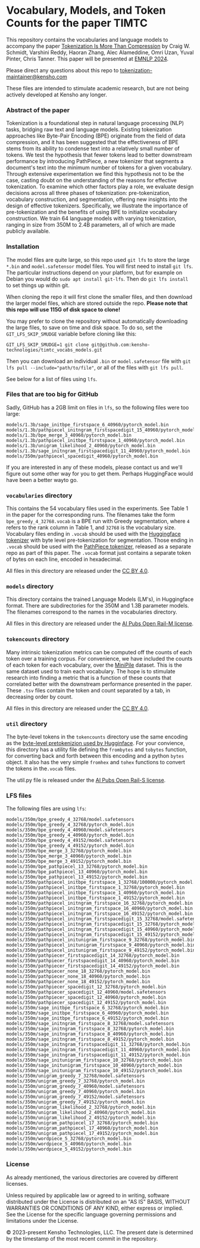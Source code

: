 # Vocabulary, Models, and Token Counts for the paper TIMTC

This repository contains the vocabularies and language models to accompany the paper [Tokenization Is More Than Compression](https://aclanthology.org/2024.emnlp-main.40/) by Craig W. Schmidt, Varshini Reddy, Haoran Zhang, Alec Alameddine, Omri Uzan, Yuval Pinter, Chris Tanner.  This paper will be presented at [EMNLP 2024](https://2024.emnlp.org/).

Please direct any questions about this repo to <tokenization-maintainer@kensho.com>

These files are intended to stimulate academic research, but are not being actively developed at Kensho any longer.  

### Abstract of the paper

Tokenization is a foundational step in natural language processing (NLP) tasks, bridging raw text and language models. Existing tokenization approaches like Byte-Pair Encoding (BPE) originate from the field of data compression, and it has been suggested that the effectiveness of BPE stems from its ability to condense text into a relatively small number of tokens. We test the hypothesis that fewer tokens lead to better downstream performance by introducing PathPiece, a new tokenizer that segments a document's text into the minimum number of tokens for a given vocabulary. Through extensive experimentation we find this hypothesis not to be the case, casting doubt on the understanding of the reasons for effective tokenization. To examine which other factors play a role, we evaluate design decisions across all three phases of tokenization: pre-tokenization, vocabulary construction, and segmentation, offering new insights into the design of effective tokenizers. Specifically, we illustrate the importance of pre-tokenization and the benefits of using BPE to initialize vocabulary construction. We train 64 language models with varying tokenization, ranging in size from 350M to 2.4B parameters, all of which are made publicly available.

### Installation

The model files are quite large, so this repo used `git lfs` to store the large `*.bin` and `model.safetensor` model files.  You will first need to install `git lfs`.  The particular instructions depend on your platform, but for example on Debian you would do `sudo apt install git-lfs`.  Then do `git lfs install` to set things up within git.  

When cloning the repo it will first clone the smaller files, and then download the larger model files, which are stored outside the repo.
**Please note that this repo will use 115G of disk space to clone!**  

You may prefer to clone the repository without automatically downloading the large files, to save on time and disk space. 
To do so, set the `GIT_LFS_SKIP_SMUDGE` variable before cloning like this:

```
GIT_LFS_SKIP_SMUDGE=1 git clone git@github.com:kensho-technologies/timtc_vocabs_models.git
```

Then you can download an individual `.bin` or `model.safetensor` file with `git lfs pull --include="path/to/file"`, or all of the files with `git lfs pull`.

See below for a list of files using `lfs`.

### Files that are too big for GitHub

Sadly, GitHub has a 2GB limit on files in `lfs`, so the following files were too large:

```
models/1.3b/sage_initbpe_firstspace_6_40960/pytorch_model.bin
models/1.3b/pathpiecel_initngram_firstspacedigit_15_40960/pytorch_model.bin
models/1.3b/bpe_merge_3_40960/pytorch_model.bin
models/1.3b/pathpiecel_initbpe_firstspace_1_40960/pytorch_model.bin
models/1.3b/unigram_likelihood_2_40960/pytorch_model.bin
models/1.3b/sage_initngram_firstspacedigit_11_40960/pytorch_model.bin
models/350m/pathpiecel_spacedigit_40960/pytorch_model.bin
```

If you are interested in any of these models, please contact us and we'll figure out some other way for you to get them. 
Perhaps HuggingFace would have been a better wayto go.

### `vocabularies` directory

This contains the 54 vocabulary files used in the experiments.  See Table 1 in the paper for the corresponding runs.  The filenames take the form `bpe_greedy_4_32768.vocab` is a BPE run with Greedy segmentation, where `4` refers to the rank column in Table 1, and `32768` is the vocabulary size. Vocabulary files ending in `.vocab` should be used with the [Huggingface tokenizer](https://huggingface.co/docs/tokenizers/en/index) with byte level pre-tokenization for segmentation. Those ending in `.vocab` should be used with the [PathPiece tokenizer](https://github.com/kensho-technologies/pathpiece), released as a separate repo as part of this paper.  The `.vocab` format just contains a separate token of bytes on each line, encoded in hexadecimal.

All files in this directory are released under the [CC BY 4.0](https://creativecommons.org/licenses/by/4.0/).

### `models` directory

This directory contains the trained Language Models (LM's), in Huggingface format.  There are subdirectories for the 350M and 1.3B parameter models.  The filenames correspond to the names in the vocabularies directory.

All files in this directory are released under the [AI Pubs Open Rail-M license](https://www.licenses.ai/ai-pubs-open-railm-vz1).

### `tokencounts` directory  

Many intrinsic tokenization metrics can be computed off the counts of each token over a training corpus.  For convenience, we have included the counts of each token for each vocabulary, over the [MiniPile](https://arxiv.org/abs/2304.08442) dataset. This is the same dataset used to train each vocabulary. The hope is to stimulate research into finding a metric that is a function of these counts that correlated better with the downstream performance presented in the paper.  These `.tsv` files contain the token and count separated by a tab, in decreasing order by count.

All files in this directory are released under the [CC BY 4.0](https://creativecommons.org/licenses/by/4.0/).

### `util` directory

The byte-level tokens in the `tokencounts` directory use the same encoding as the [byte-level pretokenizion used by Hugginface](https://huggingface.co/docs/tokenizers/en/api/pre-tokenizers#tokenizers.pre_tokenizers.ByteLevel). For your convience, this directory has a utility file defining the `frombytes` and `tobytes` function, for converting back and forth between this encoding and a python `bytes` object. It also has the very simple `fromhex` and `tohex` functions to convert the tokens in the`.vocab` files.

The util.py file is released under the [AI Pubs Open Rail-S license](https://www.licenses.ai/ai-pubs-open-rails-vz1).

### LFS files

The following files are using `lfs`:

```
models/350m/bpe_greedy_4_32768/model.safetensors
models/350m/bpe_greedy_4_32768/pytorch_model.bin
models/350m/bpe_greedy_4_40960/model.safetensors
models/350m/bpe_greedy_4_40960/pytorch_model.bin
models/350m/bpe_greedy_4_49152/model.safetensors
models/350m/bpe_greedy_4_49152/pytorch_model.bin
models/350m/bpe_merge_3_32768/pytorch_model.bin
models/350m/bpe_merge_3_40960/pytorch_model.bin
models/350m/bpe_merge_3_49152/pytorch_model.bin
models/350m/bpe_pathpiecel_13_32768/pytorch_model.bin
models/350m/bpe_pathpiecel_13_40960/pytorch_model.bin
models/350m/bpe_pathpiecel_13_49152/pytorch_model.bin
models/350m/pathpiecel_initbpe_firstspace_1_32768/100000/pytorch_model.bin
models/350m/pathpiecel_initbpe_firstspace_1_32768/pytorch_model.bin
models/350m/pathpiecel_initbpe_firstspace_1_40960/pytorch_model.bin
models/350m/pathpiecel_initbpe_firstspace_1_49152/pytorch_model.bin
models/350m/pathpiecel_initngram_firstspace_16_32768/pytorch_model.bin
models/350m/pathpiecel_initngram_firstspace_16_40960/pytorch_model.bin
models/350m/pathpiecel_initngram_firstspace_16_49152/pytorch_model.bin
models/350m/pathpiecel_initngram_firstspacedigit_15_32768/model.safetensors
models/350m/pathpiecel_initngram_firstspacedigit_15_32768/pytorch_model.bin
models/350m/pathpiecel_initngram_firstspacedigit_15_40960/pytorch_model.bin
models/350m/pathpiecel_initngram_firstspacedigit_15_49152/pytorch_model.bin
models/350m/pathpiecel_initunigram_firstspace_9_32768/pytorch_model.bin
models/350m/pathpiecel_initunigram_firstspace_9_40960/pytorch_model.bin
models/350m/pathpiecel_initunigram_firstspace_9_49152/pytorch_model.bin
models/350m/pathpiecer_firstspacedigit_14_32768/pytorch_model.bin
models/350m/pathpiecer_firstspacedigit_14_40960/pytorch_model.bin
models/350m/pathpiecer_firstspacedigit_14_49152/pytorch_model.bin
models/350m/pathpiecer_none_18_32768/pytorch_model.bin
models/350m/pathpiecer_none_18_40960/pytorch_model.bin
models/350m/pathpiecer_none_18_49152/pytorch_model.bin
models/350m/pathpiecer_spacedigit_12_32768/pytorch_model.bin
models/350m/pathpiecer_spacedigit_12_40960/model.safetensors
models/350m/pathpiecer_spacedigit_12_40960/pytorch_model.bin
models/350m/pathpiecer_spacedigit_12_49152/pytorch_model.bin
models/350m/sage_initbpe_firstspace_6_32768/pytorch_model.bin
models/350m/sage_initbpe_firstspace_6_40960/pytorch_model.bin
models/350m/sage_initbpe_firstspace_6_49152/pytorch_model.bin
models/350m/sage_initngram_firstspace_8_32768/model.safetensors
models/350m/sage_initngram_firstspace_8_32768/pytorch_model.bin
models/350m/sage_initngram_firstspace_8_40960/pytorch_model.bin
models/350m/sage_initngram_firstspace_8_49152/pytorch_model.bin
models/350m/sage_initngram_firstspacedigit_11_32768/pytorch_model.bin
models/350m/sage_initngram_firstspacedigit_11_40960/pytorch_model.bin
models/350m/sage_initngram_firstspacedigit_11_49152/pytorch_model.bin
models/350m/sage_initunigram_firstspace_10_32768/pytorch_model.bin
models/350m/sage_initunigram_firstspace_10_40960/pytorch_model.bin
models/350m/sage_initunigram_firstspace_10_49152/pytorch_model.bin
models/350m/unigram_greedy_7_32768/model.safetensors
models/350m/unigram_greedy_7_32768/pytorch_model.bin
models/350m/unigram_greedy_7_40960/model.safetensors
models/350m/unigram_greedy_7_40960/pytorch_model.bin
models/350m/unigram_greedy_7_49152/model.safetensors
models/350m/unigram_greedy_7_49152/pytorch_model.bin
models/350m/unigram_likelihood_2_32768/pytorch_model.bin
models/350m/unigram_likelihood_2_40960/pytorch_model.bin
models/350m/unigram_likelihood_2_49152/pytorch_model.bin
models/350m/unigram_pathpiecel_17_32768/pytorch_model.bin
models/350m/unigram_pathpiecel_17_40960/pytorch_model.bin
models/350m/unigram_pathpiecel_17_49152/pytorch_model.bin
models/350m/wordpiece_5_32768/pytorch_model.bin
models/350m/wordpiece_5_40960/pytorch_model.bin
models/350m/wordpiece_5_49152/pytorch_model.bin
```

### License

As already mentioned, the various directories are covered by different licenses.

Unless required by applicable law or agreed to in writing, software distributed under the License is distributed on an "AS IS" BASIS, WITHOUT WARRANTIES OR CONDITIONS OF ANY KIND, either express or implied. See the License for the specific language governing permissions and limitations under the License.

© 2023-present Kensho Technologies, LLC. The present date is determined by the timestamp of the most recent commit in the repository.


